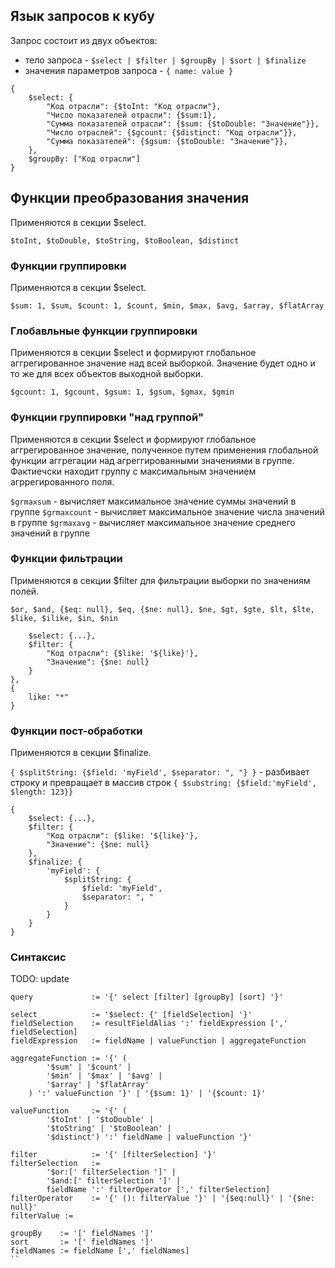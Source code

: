 ## Язык запросов к кубу

Запрос состоит из двух объектов:
* тело запроса - `$select | $filter | $groupBy | $sort | $finalize`
* значения параметров запроса - `{ name: value }`

```
{
    $select: {
        "Код отрасли": {$toInt: "Код отрасли"},
        "Число показателей отрасли": {$sum:1},
        "Сумма показателей отрасли": {$sum: {$toDouble: "Значение"}},
        "Число отраслей": {$gcount: {$distinct: "Код отрасли"}},
        "Сумма показателей": {$gsum: {$toDouble: "Значение"}},
    },
    $groupBy: ["Код отрасли"]
}
```


## Функции преобразования значения

Применяются в секции $select.

`$toInt, $toDouble, $toString, $toBoolean, $distinct`

### Функции группировки

Применяются в секции $select.

`$sum: 1, $sum, $count: 1, $count, $min, $max, $avg, $array, $flatArray`

### Глобавльные функции группировки

Применяются в секции $select и формируют глобальное аггрегированное значение над всей выборкой. Значение будет одно и то же для всех объектов выходной выборки.

`$gcount: 1, $gcount, $gsum: 1, $gsum, $gmax, $gmin`

### Функции группировки "над группой"

Применяются в секции $select и формируют глобальное аггрегированное значение, полученное путем применения глобальной функции аггрегации над агреггированными значениями в группе. Фактиечски находит группу с максимальным значением агррегированного поля.


`$grmaxsum` - вычисляет максимальное значение суммы значений в группе
`$grmaxcount` - вычисляет максимальное значение числа значений в группе
`$grmaxavg` - вычисляет максимальное значение среднего значений в группе

### Функции фильтрации

Применяются в секции $filter для фильтрации выборки по значениям полей. 

`$or, $and, {$eq: null}, $eq, {$ne: null}, $ne, $gt, $gte, $lt, $lte, $like, $ilike, $in, $nin`

```{
    $select: {...},
    $filter: {
        "Код отрасли": {$like: '${like}'},
        "Значение": {$ne: null}
    }
},
{
    like: "*"
}
```

### Функции пост-обработки

Применяются в секции $finalize.

`{ $splitString: {$field: 'myField', $separator: ", "} }` - разбивает строку и превращает в массив строк
`{ $substring: {$field:'myField', $length: 123}}`

```
{
    $select: {...},
    $filter: {
        "Код отрасли": {$like: '${like}'},
        "Значение": {$ne: null}
    },
    $finalize: {
        'myField': {
            $splitString: {
                $field: 'myField', 
                $separator: ", "
            }
        }
    }
}
```


### Синтаксис
TODO: update
````
query             := '{' select [filter] [groupBy] [sort] '}'

select            := '$select: {' [fieldSelection] '}' 
fieldSelection    := resultFieldAlias ':' fieldExpression [',' fieldSelection]
fieldExpression   := fieldName | valueFunction | aggregateFunction

aggregateFunction := '{' (
        '$sum' | '$count' |
        '$min' | '$max' | '$avg' | 
        '$array' | '$flatArray'
    ) ':' valueFunction '}' | '{$sum: 1}' | '{$count: 1}' 
    
valueFunction     := '{' (
        '$toInt' | '$toDouble' | 
        '$toString' | '$toBoolean' | 
        '$distinct') ':' fieldName | valueFunction '}'
        
filter            := '{' [filterSelection] '}'
filterSelection   := 
        '$or:[' filterSelection ']' | 
        '$and:[' filterSelection ']' | 
        fieldName ':' filterOperator [',' filterSelection]
filterOperator    := '{' (): filterValue '}' | '{$eq:null}' | '{$ne: null}'
filterValue :=

groupBy    := '[' fieldNames ']'
sort       := '[' fieldNames ']'
fieldNames := fieldName [',' fieldNames]
``